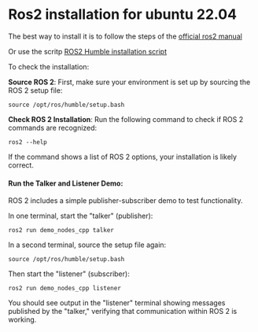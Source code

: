 # Ros2 installation for ubuntu 22.04

The best way to install it is to follow the steps of the [official ros2 manual](https://docs.ros.org/en/iron/Installation/Ubuntu-Install-Debs.html)

Or use the scritp [ROS2 Humble installation script](ROS2%Humble%installation%script.md)

To check the installation:

**Source ROS 2**: First, make sure your environment is set up by sourcing the ROS 2 setup file:

```
source /opt/ros/humble/setup.bash
```

**Check ROS 2 Installation**: Run the following command to check if ROS 2 commands are recognized:

```
ros2 --help
```
If the command shows a list of ROS 2 options, your installation is likely correct.

#### **Run the Talker and Listener Demo**: 
ROS 2 includes a simple publisher-subscriber demo to test functionality.

In one terminal, start the "talker" (publisher):
```
ros2 run demo_nodes_cpp talker

```
In a second terminal, source the setup file again:
```
source /opt/ros/humble/setup.bash
```
Then start the "listener" (subscriber):
```
ros2 run demo_nodes_cpp listener
```
You should see output in the "listener" terminal showing messages published by the "talker," verifying that communication within ROS 2 is working.




